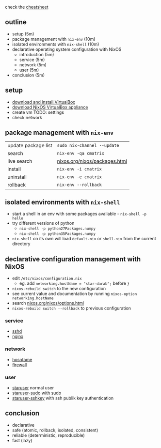 check the [cheatsheet](cheatsheet.md)

## outline

- setup (5m)
- package management with `nix-env` (10m)
- isolated environments with `nix-shell` (10m)
- declarative operating system configuration with NixOS
  - introduction (5m)
  - service (5m)
  - network (5m)
  - user (5m)
- conclusion (5m)


## setup

- [download and install VirtualBox](https://www.virtualbox.org/wiki/Downloads)
- [download NixOS VirtualBox appliance](https://nixos.org/nixos/download.html)
- create vm TODO: settings
- check network


## package management with `nix-env`

| | |
|---|---|
| update package list | `sudo nix-channel --update` |
| search | `nix-env -qa cmatrix` |
| live search | [nixos.org/nixos/packages.html](https://nixos.org/nixos/packages.html) |
| install | `nix-env -i cmatrix` |
| uninstall | `nix-env -e cmatrix` |
| rollback | `nix-env --rollback` |


## isolated environments with `nix-shell`

- start a shell in an env with some packages available - `nix-shell -p hello`
- try different versions of python
  - `nix-shell -p python27Packages.numpy`
  - `nix-shell -p python35Packages.numpy`
- `nix-shell` on its own will load `default.nix` or `shell.nix` from the current directory


## declarative configuration management with NixOS

- edit `/etc/nixos/configuration.nix`
  - eg. add `networking.hostName = "star-darab";` before `}`
- `nixos-rebuild switch` to the new configuration
- see current value and documentation by running `nixos-option networking.hostName`
- search [nixos.org/nixos/options.html](https://nixos.org/nixos/options.html)
- `nixos-rebuild switch --rollback` to previous configuration

### service

- [sshd](nixos/sshd.nix)
- [nginx](nixos/nginx.nix)


### network

- [hosntame](nixos/hostname.nix)
- [firewall](nixos/firewall.nix)


### user

- [staruser](nixos/staruser.nix) normal user
- [staruser-sudo](nixos/staruser-sudo.nix) with sudo
- [staruser-sshkey](nixos/staruser-sshkey.nix) with ssh publik key authentication


## conclusion

- declarative
- safe (atomic, rollback, isolated, consistent)
- reliable (deterministic, reproducible)
- fast (lazy)
